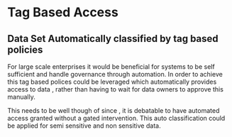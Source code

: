 # Tag Based Access

## Data Set Automatically classified by tag based policies

For large scale enterprises it would be beneficial for systems to be self sufficient and handle governance through automation. In order to achieve this tag based polices could be leveraged which automatically provides access to data , rather than having to wait for data owners to approve this manually.

This needs to be well though of since , it is debatable to have automated access granted without a gated intervention. This auto classification could be applied for semi sensitive and non sensitive data.
